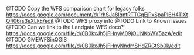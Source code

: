 @TODO Copy the WFS comparison chart for legacy folks https://docs.google.com/document/d/1rhSJa8IqntRTTGqEjPxSpaPI6H411XtQ406rs3eXLkE/edit
@TODO WFS proxy info
@TODO Link to Known issues
@TODO Can we link to the Landgate WFS doco? https://docs.google.com/file/d/0B0kxJh5jFHnyM09jOUNKbWY5azA/edit
@TODO GMEWFSinQGIS https://docs.google.com/file/d/0B0kxJh5jFHnyNndmSHdZRGtSb0k/edit
